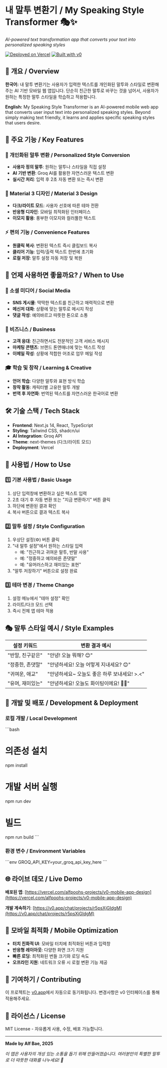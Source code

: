 # 내 말투 변환기 / My Speaking Style Transformer 🎭✨

*AI-powered text transformation app that converts your text into personalized speaking styles*

[![Deployed on Vercel](https://img.shields.io/badge/Deployed%20on-Vercel-black?style=for-the-badge&logo=vercel)](https://vercel.com/alfpoohs-projects/v0-mobile-app-design)
[![Built with v0](https://img.shields.io/badge/Built%20with-v0.app-black?style=for-the-badge)](https://v0.app/chat/projects/r5psXjGIdgM)

## 🌟 개요 / Overview

**한국어:**
내 말투 변환기는 사용자가 입력한 텍스트를 개인화된 말투와 스타일로 변환해주는 AI 기반 모바일 웹 앱입니다. 단순히 친근한 말투로 바꾸는 것을 넘어서, 사용자가 원하는 특정한 말투 스타일을 학습하고 적용합니다.

**English:**
My Speaking Style Transformer is an AI-powered mobile web app that converts user input text into personalized speaking styles. Beyond simply making text friendly, it learns and applies specific speaking styles that users desire.

## 🎯 주요 기능 / Key Features

### 📝 개인화된 말투 변환 / Personalized Style Conversion
- **사용자 정의 말투**: 원하는 말투나 스타일을 직접 설정
- **AI 기반 변환**: Groq AI를 활용한 자연스러운 텍스트 변환
- **실시간 처리**: 입력 후 2초 자동 변환 또는 즉시 변환

### 🎨 Material 3 디자인 / Material 3 Design
- **다크/라이트 모드**: 사용자 선호에 따른 테마 전환
- **반응형 디자인**: 모바일 최적화된 인터페이스
- **이모지 활용**: 풍부한 이모지와 컬러풀한 텍스트

### ⚡ 편의 기능 / Convenience Features
- **원클릭 복사**: 변환된 텍스트 즉시 클립보드 복사
- **클리어 기능**: 입력/출력 텍스트 한번에 초기화
- **로컬 저장**: 말투 설정 자동 저장 및 복원

## 🚀 언제 사용하면 좋을까요? / When to Use

### 📱 소셜 미디어 / Social Media
- **SNS 게시물**: 딱딱한 텍스트를 친근하고 매력적으로 변환
- **메신저 대화**: 상황에 맞는 말투로 메시지 작성
- **댓글 작성**: 예의바르고 따뜻한 톤으로 소통

### 💼 비즈니스 / Business
- **고객 응대**: 친근하면서도 전문적인 고객 서비스 메시지
- **마케팅 콘텐츠**: 브랜드 톤앤매너에 맞는 텍스트 작성
- **이메일 작성**: 상황에 적합한 어조로 업무 메일 작성

### 🎓 학습 및 창작 / Learning & Creative
- **언어 학습**: 다양한 말투와 표현 방식 학습
- **창작 활동**: 캐릭터별 고유한 말투 개발
- **번역 후 자연화**: 번역된 텍스트를 자연스러운 한국어로 변환

## 🛠️ 기술 스택 / Tech Stack

- **Frontend**: Next.js 14, React, TypeScript
- **Styling**: Tailwind CSS, shadcn/ui
- **AI Integration**: Groq API
- **Theme**: next-themes (다크/라이트 모드)
- **Deployment**: Vercel

## 📖 사용법 / How to Use

### 1️⃣ 기본 사용법 / Basic Usage
1. 상단 입력창에 변환하고 싶은 텍스트 입력
2. 2초 대기 후 자동 변환 또는 "지금 변환하기" 버튼 클릭
3. 하단에 변환된 결과 확인
4. 복사 버튼으로 결과 텍스트 복사

### 2️⃣ 말투 설정 / Style Configuration
1. 우상단 설정(⚙️) 버튼 클릭
2. "내 말투 설정"에서 원하는 스타일 입력
   - 예: "친근하고 귀여운 말투, 반말 사용"
   - 예: "정중하고 예의바른 존댓말"
   - 예: "유머러스하고 재미있는 표현"
3. "말투 저장하기" 버튼으로 설정 완료

### 3️⃣ 테마 변경 / Theme Change
1. 설정 메뉴에서 "테마 설정" 확인
2. 라이트/다크 모드 선택
3. 즉시 전체 앱 테마 적용

## 🎭 말투 스타일 예시 / Style Examples

| 설정 키워드 | 변환 결과 예시 |
|------------|---------------|
| "반말, 친구같은" | "안녕! 오늘 뭐해? 😊" |
| "정중한, 존댓말" | "안녕하세요! 오늘 어떻게 지내세요? 😊" |
| "귀여운, 애교" | "안녕하세요~ 오늘도 좋은 하루 보내세요! >.<" |
| "유머, 재미있는" | "안녕하세요! 오늘도 화이팅이에요! 🤣✨" |

## 🔧 개발 및 배포 / Development & Deployment

### 로컬 개발 / Local Development
\`\`\`bash
# 의존성 설치
npm install

# 개발 서버 실행
npm run dev

# 빌드
npm run build
\`\`\`

### 환경 변수 / Environment Variables
\`\`\`env
GROQ_API_KEY=your_groq_api_key_here
\`\`\`

## 🌐 라이브 데모 / Live Demo

**배포된 앱**: [https://vercel.com/alfpoohs-projects/v0-mobile-app-design](https://vercel.com/alfpoohs-projects/v0-mobile-app-design)

**개발 계속하기**: [https://v0.app/chat/projects/r5psXjGIdgM](https://v0.app/chat/projects/r5psXjGIdgM)

## 📱 모바일 최적화 / Mobile Optimization

- **터치 친화적 UI**: 모바일 터치에 최적화된 버튼과 입력창
- **반응형 레이아웃**: 다양한 화면 크기 지원
- **빠른 로딩**: 최적화된 번들 크기와 로딩 속도
- **오프라인 지원**: 네트워크 오류 시 로컬 변환 기능 제공

## 🤝 기여하기 / Contributing

이 프로젝트는 [v0.app](https://v0.app)에서 자동으로 동기화됩니다. 변경사항은 v0 인터페이스를 통해 적용해주세요.

## 📄 라이선스 / License

MIT License - 자유롭게 사용, 수정, 배포 가능합니다.

---

**Made by Alf Bae, 2025**

*이 앱은 사용자의 개성 있는 소통을 돕기 위해 만들어졌습니다. 여러분만의 특별한 말투로 더 따뜻한 대화를 나누세요! 🌟*
